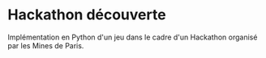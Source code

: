 # Hackathon découverte
Implémentation en Python d'un jeu dans le cadre d'un Hackathon organisé par les Mines de Paris.
